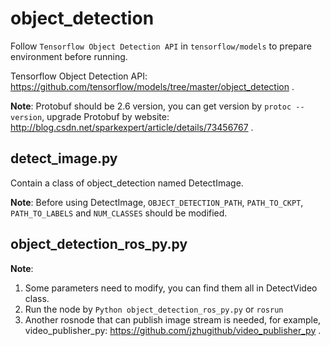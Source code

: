# object_detection

Follow `Tensorflow Object Detection API` in `tensorflow/models` to prepare environment before running.

Tensorflow Object Detection API: https://github.com/tensorflow/models/tree/master/object_detection .

**Note**: Protobuf should be 2.6 version, you can get version by `protoc --version`, upgrade Protobuf by website: http://blog.csdn.net/sparkexpert/article/details/73456767 .

## detect_image.py

Contain a class of object_detection named DetectImage.

**Note**: Before using DetectImage, `OBJECT_DETECTION_PATH`, `PATH_TO_CKPT`, `PATH_TO_LABELS` and `NUM_CLASSES` should be modified.

## object_detection_ros_py.py

**Note**:

1. Some parameters need to modify, you can find them all in DetectVideo class. 
2. Run the node by `Python object_detection_ros_py.py` or `rosrun`
3. Another rosnode that can publish image stream is needed, for example, video_publisher_py: https://github.com/jzhugithub/video_publisher_py .
